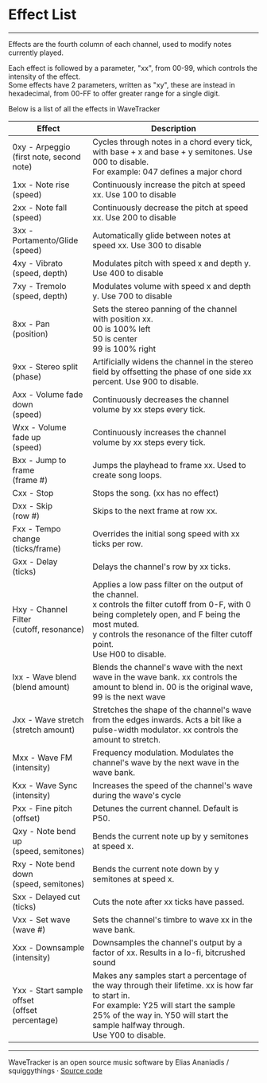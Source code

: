 # Effect List

- - -

  

Effects are the fourth column of each channel, used to modify notes currently played.

Each effect is followed by a parameter, "xx", from 00-99, which controls the intensity of the effect.  
Some effects have 2 parameters, written as "xy", these are instead in hexadecimal, from 00-FF to offer greater range for a single digit.

Below is a list of all the effects in WaveTracker

  

| Effect                                             | Description                                                                                                                                                                                                                                      |
| -------------------------------------------------- | ------------------------------------------------------------------------------------------------------------------------------------------------------------------------------------------------------------------------------------------------ |
| 0xy - Arpeggio  <br>(first note, second note)      | Cycles through notes in a chord every tick, with base + x and base + y semitones. Use 000 to disable.  <br>For example: 047 defines a major chord                                                                                                |
| 1xx - Note rise  <br>(speed)                       | Continuously increase the pitch at speed xx. Use 100 to disable                                                                                                                                                                                  |
| 2xx - Note fall  <br>(speed)                       | Continuously decrease the pitch at speed xx. Use 200 to disable                                                                                                                                                                                  |
| 3xx - Portamento/Glide  <br>(speed)                | Automatically glide between notes at speed xx. Use 300 to disable                                                                                                                                                                                |
| 4xy - Vibrato  <br>(speed, depth)                  | Modulates pitch with speed x and depth y. Use 400 to disable                                                                                                                                                                                     |
| 7xy - Tremolo  <br>(speed, depth)                  | Modulates volume with speed x and depth y. Use 700 to disable                                                                                                                                                                                    |
| 8xx - Pan  <br>(position)                          | Sets the stereo panning of the channel with position xx.  <br>00 is 100% left  <br>50 is center  <br>99 is 100% right                                                                                                                            |
| 9xx - Stereo split  <br>(phase)                    | Artificially widens the channel in the stereo field by offsetting the phase of one side xx percent. Use 900 to disable.                                                                                                                          |
| Axx - Volume fade down  <br>(speed)                | Continuously decreases the channel volume by xx steps every tick.                                                                                                                                                                                |
| Wxx - Volume fade up  <br>(speed)                  | Continuously increases the channel volume by xx steps every tick.                                                                                                                                                                                |
| Bxx - Jump to frame  <br>(frame #)                 | Jumps the playhead to frame xx. Used to create song loops.                                                                                                                                                                                       |
| Cxx - Stop                                         | Stops the song. (xx has no effect)                                                                                                                                                                                                               |
| Dxx - Skip  <br>(row #)                            | Skips to the next frame at row xx.                                                                                                                                                                                                               |
| Fxx - Tempo change  <br>(ticks/frame)              | Overrides the initial song speed with xx ticks per row.                                                                                                                                                                                          |
| Gxx - Delay  <br>(ticks)                           | Delays the channel's row by xx ticks.                                                                                                                                                                                                            |
| Hxy - Channel Filter  <br>(cutoff, resonance)      | Applies a low pass filter on the output of the channel.  <br>x controls the filter cutoff from 0-F, with 0 being completely open, and F being the most muted.  <br>y controls the resonance of the filter cutoff point.  <br>Use H00 to disable. |
| Ixx - Wave blend  <br>(blend amount)               | Blends the channel's wave with the next wave in the wave bank. xx controls the amount to blend in. 00 is the original wave, 99 is the next wave                                                                                                  |
| Jxx - Wave stretch  <br>(stretch amount)           | Stretches the shape of the channel's wave from the edges inwards. Acts a bit like a pulse-width modulator. xx controls the amount to stretch.                                                                                                    |
| Mxx - Wave FM  <br>(intensity)                     | Frequency modulation. Modulates the channel's wave by the next wave in the wave bank.                                                                                                                                                            |
| Kxx - Wave Sync  <br>(intensity)                   | Increases the speed of the channel's wave during the wave's cycle                                                                                                                                                                                |
| Pxx - Fine pitch  <br>(offset)                     | Detunes the current channel. Default is P50.                                                                                                                                                                                                     |
| Qxy - Note bend up  <br>(speed, semitones)         | Bends the current note up by y semitones at speed x.                                                                                                                                                                                             |
| Rxy - Note bend down  <br>(speed, semitones)       | Bends the current note down by y semitones at speed x.                                                                                                                                                                                           |
| Sxx - Delayed cut  <br>(ticks)                     | Cuts the note after xx ticks have passed.                                                                                                                                                                                                        |
| Vxx - Set wave  <br>(wave #)                       | Sets the channel's timbre to wave xx in the wave bank.                                                                                                                                                                                           |
| Xxx - Downsample  <br>(intensity)                  | Downsamples the channel's output by a factor of xx. Results in a lo-fi, bitcrushed sound                                                                                                                                                         |
| Yxx - Start sample offset  <br>(offset percentage) | Makes any samples start a percentage of the way through their lifetime. xx is how far to start in.  <br>For example: Y25 will start the sample 25% of the way in. Y50 will start the sample halfway through.  <br>Use Y00 to disable.            |

- - -

WaveTracker is an open source music software by Elias Ananiadis / squiggythings · [Source code](https://github.com/squiggythings/WaveTracker)